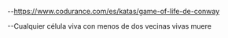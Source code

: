 --https://www.codurance.com/es/katas/game-of-life-de-conway

--Cualquier célula viva con menos de dos vecinas vivas muere